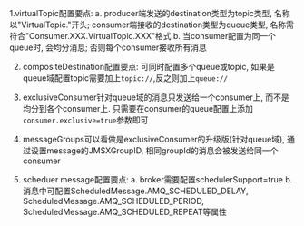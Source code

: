 1.virtualTopic配置要点:
	a. producer端发送的destination类型为topic类型, 名称以"VirtualTopic."开头; consumer端接收的destination类型为queue类型, 名称需符合"Consumer.XXX.VirtualTopic.XXX"格式
	b. 当consumer配置为同一个queue时, 会均分消息; 否则每个consumer接收所有消息
	
2. compositeDestination配置要点: 可同时配置多个queue或topic, 如果是queue域配置topic需要加上`topic://`,反之则加上`queue://`

3. exclusiveConsumer针对queue域的消息只发送给一个consumer上, 而不是均分到各个consumer上. 只需要在consumer的queue配置上添加`consumer.exclusive=true`参数即可

4. messageGroups可以看做是exclusiveConsumer的升级版(针对queue域), 通过设置message的JMSXGroupID, 相同groupId的消息会被发送给同一个consumer

5. scheduer message配置要点:
	a. broker需要配置schedulerSupport=true
	b. 消息中可配置ScheduledMessage.AMQ_SCHEDULED_DELAY, ScheduledMessage.AMQ_SCHEDULED_PERIOD, ScheduledMessage.AMQ_SCHEDULED_REPEAT等属性

